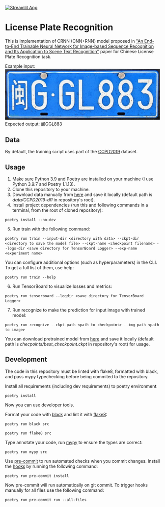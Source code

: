 [![Streamlit App](https://static.streamlit.io/badges/streamlit_badge_black_white.svg)](https://bayramova-license-plate-recognition-srcstreamlit-app-pe3ixm.streamlit.app/)
# License Plate Recognition
This is implementation of CRNN (CNN+RNN) model proposed in ["An End-to-End Trainable Neural Network for Image-based Sequence Recognition and Its Application to Scene Text Recognition"](https://arxiv.org/abs/1507.05717) paper for Chinese License Plate Recognition task.  

Example input: 
![](https://github.com/Bayramova/license_plate_recognition/blob/main/data/demo.jpg)  
Expected output: 闽GGL883

## Data
By default, the training script uses part of the [CCPD2019](https://github.com/detectRecog/CCPD) dataset.

## Usage
1. Make sure Python 3.9 and [Poetry](https://python-poetry.org/docs/) are installed on your machine (I use Python 3.9.7 and Poetry 1.1.13).
2. Clone this repository to your machine.
3. Download data manually from [here](https://drive.google.com/drive/folders/1d34OtOA2zYlB307zpVjh_1CJnP4PJtii?usp=sharing) and save it locally (default path is *data/CCPD2019-dl1* in repository's root).
4. Install project dependencies (run this and following commands in a terminal, from the root of cloned repository):
```
poetry install --no-dev
```
5. Run train with the following command:
```
poetry run train --input-dir <directory with data> --ckpt-dir <directory to save the model file> --ckpt-name <checkpoint filename> --logs-dir <save directory for TensorBoard Logger> --exp-name <experiment name>
```
You can configure additional options (such as hyperparameters) in the CLI. To get a full list of them, use help:
```
poetry run train --help
```
6. Run TensorBoard to visualize losses and metrics:
```
poetry run tensorboard --logdir <save directory for TensorBoard Logger>
```
7. Run recognize to make the prediction for input image with trained model:
```
poetry run recognize --ckpt-path <path to checkpoint> --img-path <path to image>
```
You can download pretrained model from [here](https://drive.google.com/drive/folders/1iYbb1Vvcy7AVs1zQRvh1qKaXUtMiG5rA?usp=sharing) and save it locally (default path is *checpoints/best_checkpoint.ckpt* in repository's root) for usage.

## Development

The code in this repository must be linted with flake8, formatted with black, and pass mypy typechecking before being commited to the repository.

Install all requirements (including dev requirements) to poetry environment:
```
poetry install
```
Now you can use developer tools.

Format your code with [black](https://github.com/psf/black) and lint it with [flake8](https://github.com/PyCQA/flake8):
```
poetry run black src
```
```
poetry run flake8 src
```
Type annotate your code, run [mypy](https://github.com/python/mypy) to ensure the types are correct:
```
poetry run mypy src
```

Use [pre-commit](https://pre-commit.com/) to run automated checks when you commit changes.
Install the [hooks](https://git-scm.com/book/en/v2/Customizing-Git-Git-Hooks) by running the following command:
```
poetry run pre-commit install
```
Now pre-commit will run automatically on git commit. To trigger hooks manually for all files use the following command:
```
poetry run pre-commit run --all-files
```
